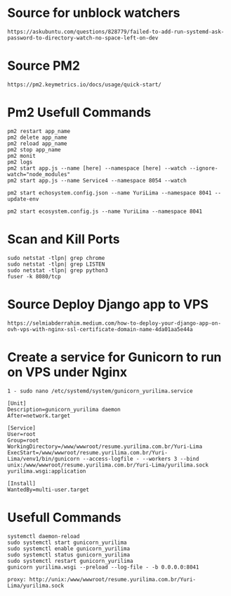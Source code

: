 # Source for unblock watchers
    https://askubuntu.com/questions/828779/failed-to-add-run-systemd-ask-password-to-directory-watch-no-space-left-on-dev

# Source PM2
    https://pm2.keymetrics.io/docs/usage/quick-start/

# Pm2 Usefull Commands
    pm2 restart app_name
    pm2 delete app_name
    pm2 reload app_name
    pm2 stop app_name
    pm2 monit
    pm2 logs
    pm2 start app.js --name [here] --namespace [here] --watch --ignore-watch="node_modules"
    pm2 start app.js --name Service4 --namespace 8054 --watch

    pm2 start echosystem.config.json --name YuriLima --namespace 8041 --update-env

    pm2 start ecosystem.config.js --name YuriLima --namespace 8041

# Scan and Kill Ports
    sudo netstat -tlpn| grep chrome
    sudo netstat -tlpn| grep LISTEN
    sudo netstat -tlpn| grep python3
    fuser -k 8080/tcp

# Source Deploy Django app to VPS
    https://selmiabderrahim.medium.com/how-to-deploy-your-django-app-on-ovh-vps-with-nginx-ssl-certificate-domain-name-4da01aa5e44a

# Create a service for Gunicorn to run on VPS under Nginx
    1 - sudo nano /etc/systemd/system/gunicorn_yurilima.service

    [Unit]
    Description=gunicorn_yurilima daemon  
    After=network.target

    [Service]
    User=root
    Group=root
    WorkingDirectory=/www/wwwroot/resume.yurilima.com.br/Yuri-Lima
    ExecStart=/www/wwwroot/resume.yurilima.com.br/Yuri-Lima/venv1/bin/gunicorn --access-logfile - --workers 3 --bind unix:/www/wwwroot/resume.yurilima.com.br/Yuri-Lima/yurilima.sock yurilima.wsgi:application

    [Install]
    WantedBy=multi-user.target

# Usefull Commands
    systemctl daemon-reload
    sudo systemctl start gunicorn_yurilima
    sudo systemctl enable gunicorn_yurilima
    sudo systemctl status gunicorn_yurilima
    sudo systemctl restart gunicorn_yurilima
    gunicorn yurilima.wsgi --preload --log-file - -b 0.0.0.0:8041

    proxy: http://unix:/www/wwwroot/resume.yurilima.com.br/Yuri-Lima/yurilima.sock